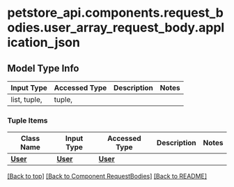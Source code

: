 # <a id="petstore_api.components.request_bodies.user_array_request_body.application_json" >petstore_api.components.request_bodies.user_array_request_body.application_json</a>

## Model Type Info
Input Type | Accessed Type | Description | Notes
------------ | ------------- | ------------- | -------------
list, tuple,  | tuple,  |  | 

### Tuple Items
Class Name | Input Type | Accessed Type | Description | Notes
------------- | ------------- | ------------- | ------------- | -------------
[**User**](../../components/schema/user.User.md) | [**User**](../../components/schema/user.User.md) | [**User**](../../components/schema/user.User.md) |  | 

[[Back to top]](#top) [[Back to Component RequestBodies]](../../../README.md#Component-RequestBodies) [[Back to README]](../../../README.md)
